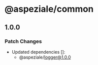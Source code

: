 # @aspeziale/common

## 1.0.0

### Patch Changes

- Updated dependencies []:
  - @aspeziale/logger@1.0.0
